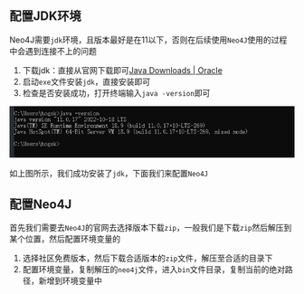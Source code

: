 ## 配置JDK环境

Neo4J需要`jdk`环境，且版本最好是在11以下，否则在后续使用`Neo4J`使用的过程中会遇到连接不上的问题

1. 下载jdk：直接从官网下载即可[Java Downloads | Oracle](https://www.oracle.com/java/technologies/downloads/#java11-windows)
2. 启动`exe`文件安装`jdk`，直接安装即可
3. 检查是否安装成功，打开终端输入`java -version`即可

![image-20221029225056758](https://raw.githubusercontent.com/HRBully/Img/main/image-20221029225056758.png)

如上图所示，我们成功安装了`jdk`，下面我们来配置`Neo4J`

## 配置Neo4J

首先我们需要去`Neo4J`的官网去选择版本下载`zip`，一般我们是下载`zip`然后解压到某个位置，然后配置环境变量的

1. 选择社区免费版本，然后下载合适版本的`zip`文件，解压至合适的目录下
2. 配置环境变量，复制解压的`neo4j`文件，进入`bin`文件目录，复制当前的绝对路径，新增到环境变量中

